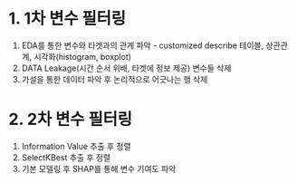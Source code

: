 # 1. 1차 변수 필터링
1) EDA를 통한 변수와 타겟과의 관계 파악 - customized describe 테이블, 상관관계, 시각화(histogram, boxplot)
2) DATA Leakage(시간 순서 위배, 타겟에 정보 제공) 변수들 삭제
3) 가설을 통한 데이터 파악 후 논리적으로 어긋나는 행 삭제

# 2. 2차 변수 필터링
1) Information Value 추출 후 정렬
2) SelectKBest 추출 후 정렬
3) 기본 모델링 후 SHAP를 통해 변수 기여도 파악
